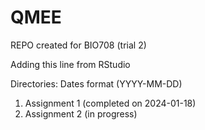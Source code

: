 # QMEE
REPO created for BIO708 (trial 2)

Adding this line from RStudio

Directories: Dates format (YYYY-MM-DD)

1) Assignment 1 (completed on 2024-01-18)
2) Assignment 2 (in progress)
